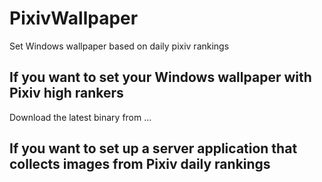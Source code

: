 # PixivWallpaper
Set Windows wallpaper based on daily pixiv rankings

## If you want to set your Windows wallpaper with Pixiv high rankers

Download the latest binary from ...

## If you want to set up a server application that collects images from Pixiv daily rankings
